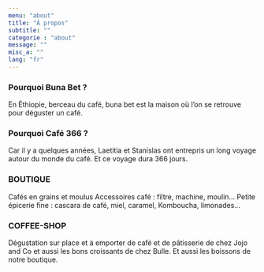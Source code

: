 ```yaml
---
menu: "about"
title: "À propos"
subtitle: ""
categorie : "about"
message: ""
misc_a: ""
lang: "fr"
---
```

### Pourquoi Buna Bet ?
En Éthiopie, berceau du café, buna bet est la maison où l’on se retrouve pour déguster un café.

### Pourquoi Café 366 ?
Car il y a quelques années, Laetitia et Stanislas ont entrepris un long voyage autour du monde du café. Et ce voyage dura 366 jours.

### BOUTIQUE
Cafés en grains et moulus
Accessoires café : filtre, machine, moulin...
Petite épicerie fine : cascara de café, miel, caramel, Komboucha, limonades...

### COFFEE-SHOP
Dégustation sur place et à emporter de café et de pâtisserie de chez Jojo and Co et aussi les bons croissants de chez Bulle.
Et aussi les boissons de notre boutique.


